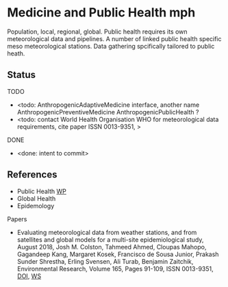 # Medicine and Public Health mph

Population, local, regional, global. Public health requires its own meteorological data and pipelines. A number of linked public health specific meso meteorological stations. Data gathering spcifically tailored to public heath.

## Status

TODO
* <todo: AnthropogenicAdaptiveMedicine interface, another name AnthropogenicPreventiveMedicine AnthropogenicPublicHealth ? 
* <todo: contact World Health Organisation WHO for meteorological data requirements, cite paper ISSN 0013-9351, >

DONE
* <done: intent to commit>

## References

* Public Health [WP](https://en.wikipedia.org/wiki/Public_health)
* Global Health
* Epidemology

Papers
* Evaluating meteorological data from weather stations, and from satellites and global models for a multi-site epidemiological study, August 2018, Josh M. Colston, Tahmeed Ahmed, Cloupas Mahopo, Gagandeep Kang, Margaret Kosek, Francisco de Sousa Junior, Prakash Sunder Shrestha, Erling Svensen, Ali Turab, Benjamin Zaitchik, Environmental Research, Volume 165, Pages 91-109, ISSN 0013-9351, [DOI](https://doi.org/10.1016/j.envres.2018.02.027), [WS](https://www.sciencedirect.com/science/article/pii/S0013935118300926)